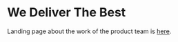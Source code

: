 # We Deliver The Best

Landing page about the work of the product team is [here](https://klevodev.github.io/14-Practice-extanded/).